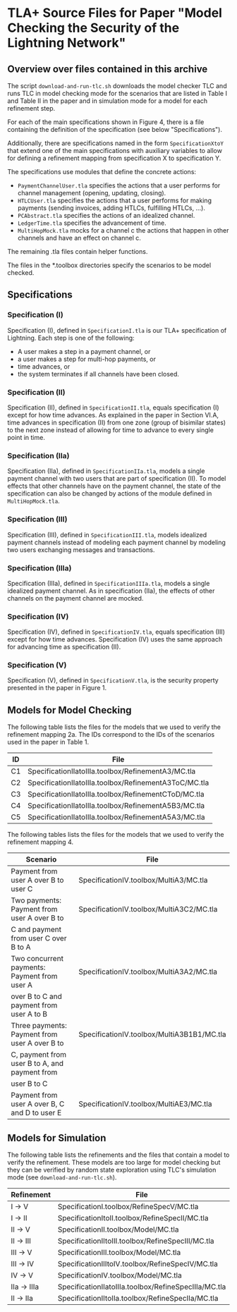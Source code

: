 TLA+ Source Files for Paper "Model Checking the Security of the Lightning Network"
===========================================================================================================

Overview over files contained in this archive
---------------------------------------------

The script `download-and-run-tlc.sh` downloads the model checker TLC and runs TLC in model checking mode for the scenarios that are listed in Table I and Table II in the paper and in simulation mode for a model for each refinement step.

For each of the main specifications shown in Figure 4, there is a file containing the definition of the specification (see below "Specifications").

Additionally, there are specifications named in the form `SpecificationXtoY` that extend one of the main specifications with auxiliary variables to allow for defining a refinement mapping from specification X to specification Y.

The specifications use modules that define the concrete actions:
  - `PaymentChannelUser.tla` specifies the actions that a user performs for channel management (opening, updating, closing).
  - `HTLCUser.tla` specifies the actions that a user performs for making payments (sending invoices, adding HTLCs, fulfilling HTLCs, ...).
  - `PCAbstract.tla` specifies the actions of an idealized channel.
  - `LedgerTime.tla` specifies the advancement of time.
  - `MultiHopMock.tla` mocks for a channel c the actions that happen in other channels and have an effect on channel c.

The remaining .tla files contain helper functions.

The files in the \*.toolbox directories specify the scenarios to be model checked.

Specifications
--------------

### Specification (I)

Specification (I), defined in `SpecificationI.tla` is our TLA+ specification of Lightning.
Each step is one of the following:
  - A user makes a step in a payment channel, or
  - a user makes a step for multi-hop payments, or
  - time advances, or
  - the system terminates if all channels have been closed.

### Specification (II)

Specification (II), defined in `SpecificationII.tla`, equals specification (I) except for how time advances. As explained in the paper in Section VI.A, time advances in specification (II) from one zone (group of bisimilar states) to the next zone instead of allowing for time to advance to every single point in time.

### Specification (IIa)

Specification (IIa), defined in `SpecificationIIa.tla`, models a single payment channel with two users that are part of specification (II). To model effects that other channels have on the payment channel, the state of the specification can also be changed by actions of the module defined in `MultiHopMock.tla`.

### Specification (III)

Specification (III), defined in `SpecificationIII.tla`, models idealized payment channels instead of modeling each payment channel by modeling two users exchanging messages and transactions.

### Specification (IIIa)

Specification (IIIa), defined in `SpecificationIIIa.tla`, models a single idealized payment channel. As in specification (IIa), the effects of other channels on the payment channel are mocked.

### Specification (IV)

Specification (IV), defined in `SpecificationIV.tla`, equals specification (III) except for how time advances. Specification (IV) uses the same approach for advancing time as specification (II).

### Specification (V)

Specification (V), defined in `SpecificationV.tla`, is the security property presented in the paper in Figure 1.

Models for Model Checking
-------------------------

The following table lists the files for the models that we used to verify the refinement mapping 2a.
The IDs correspond to the IDs of the scenarios used in the paper in Table 1.

| ID |                         File                          |
|----|-------------------------------------------------------|
| C1 | SpecificationIIatoIIIa.toolbox/RefinementA3/MC.tla    |
| C2 | SpecificationIIatoIIIa.toolbox/RefinementA3ToC/MC.tla |
| C3 | SpecificationIIatoIIIa.toolbox/RefinementCToD/MC.tla  |
| C4 | SpecificationIIatoIIIa.toolbox/RefinementA5B3/MC.tla  |
| C5 | SpecificationIIatoIIIa.toolbox/RefinementA5A3/MC.tla  |

The following tables lists the files for the models that we used to verify the refinement mapping 4.

|                   Scenario                    |                    File                    |
|-----------------------------------------------|--------------------------------------------|
| Payment from user A over B to user C          | SpecificationIV.toolbox/MultiA3/MC.tla     |
| Two payments: Payment from user A over B to   | SpecificationIV.toolbox/MultiA3C2/MC.tla   |
| C and payment from user C over B to A         |                                            |
| Two concurrent payments: Payment from user A  | SpecificationIV.toolbox/MultiA3A2/MC.tla   |
| over B to C and payment from user A to B      |                                            |
| Three payments: Payment from user A over B to | SpecificationIV.toolbox/MultiA3B1B1/MC.tla |
| C, payment from user B to A, and payment from |                                            |
| user B to C                                   |                                            |
| Payment from user A over B, C and D to user E | SpecificationIV.toolbox/MultiAE3/MC.tla    |

Models for Simulation
---------------------

The following table lists the refinements and the files that contain a model to verify the refinement.
These models are too large for model checking but they can be verified by random state exploration using TLC's simulation mode (see `download-and-run-tlc.sh`).

| Refinement  |                         File                         |
|-------------|------------------------------------------------------|
| I -> V      | SpecificationI.toolbox/RefineSpecV/MC.tla            |
| I -> II     | SpecificationItoII.toolbox/RefineSpecII/MC.tla       |
| II -> V     | SpecificationII.toolbox/Model/MC.tla                 |
| II -> III   | SpecificationIItoIII.toolbox/RefineSpecIII/MC.tla    |
| III -> V    | SpecificationIII.toolbox/Model/MC.tla                |
| III -> IV   | SpecificationIIItoIV.toolbox/RefineSpecIV/MC.tla     |
| IV -> V     | SpecificationIV.toolbox/Model/MC.tla                 |
| IIa -> IIIa | SpecificationIIatoIIIa.toolbox/RefineSpecIIIa/MC.tla |
| II -> IIa   | SpecificationIItoIIa.toolbox/RefineSpecIIa/MC.tla    |



